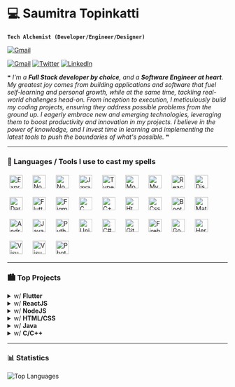# 💻 Saumitra Topinkatti

__`Tech Alchemist (Developer/Engineer/Designer)`__

<a href="https://this-is-saumitra.netlify.app"><img alt="Gmail" src="https://img.shields.io/badge/Portfolio-000000?style=for-the-badge&logoColor=white" /></a>

<a href="mailto:dev1912.sbtopzzz@gmail.com"><img alt="Gmail" src="https://img.shields.io/badge/Gmail-D14836?style=for-the-badge&logo=gmail&logoColor=white" /></a>
<a href="https://twitter.com/sbtopzzz"><img alt="Twitter" src="https://img.shields.io/badge/Twitter-1DA1F2?style=for-the-badge&logo=twitter&logoColor=white" /></a>
<a href="https://www.linkedin.com/in/saumitra-topinkatti-45a577208/"><img alt="LinkedIn" src="https://img.shields.io/badge/LinkedIn-0077B5?style=for-the-badge&logo=linkedin&logoColor=white" /></a>

❝ _I'm a __Full Stack developer by choice__, and a __Software Engineer at heart__. My greatest joy comes from building applications and software that fuel self-learning and personal growth, while at the same time, tackling real-world challenges head-on. From inception to execution, I meticulously build my coding projects, ensuring they address possible problems from the ground up. I eagerly embrace new and emerging technologies, leveraging them to boost productivity and innovation in my projects. I believe in the power of knowledge, and I invest time in learning and implementing the latest tools to push the boundaries of what's possible._ ❞

---

### 🧰 Languages / Tools I use to cast my spells

<div style="display: flex; flex-wrap: wrap; gap: 10px;">
<img align="left" alt="ExpressJS" width="30px" style="padding: 5px;" src="https://cdn.jsdelivr.net/gh/devicons/devicon/icons/express/express-original.svg" />

<img align="left" alt="NodeJS" width="30px" style="padding: 5px;" src="https://cdn.jsdelivr.net/gh/devicons/devicon/icons/nodejs/nodejs-original-wordmark.svg" />

<img align="left" alt="Node Package Manager" width="30px" style="padding: 5px;" src="https://cdn.jsdelivr.net/gh/devicons/devicon/icons/npm/npm-original-wordmark.svg" />

<img align="left" alt="JavaScript" width="30px" style="padding: 5px;" src="https://cdn.jsdelivr.net/gh/devicons/devicon/icons/javascript/javascript-original.svg" />

<img align="left" alt="TypeScript" width="30px" style="padding: 5px;" src="https://cdn.jsdelivr.net/gh/devicons/devicon/icons/typescript/typescript-original.svg" />

<img align="left" alt="MongoDB" width="30px" style="padding: 5px;" src="https://cdn.jsdelivr.net/gh/devicons/devicon/icons/mongodb/mongodb-original-wordmark.svg" />

<img align="left" alt="MySQL" width="30px" style="padding: 5px;" src="https://cdn.jsdelivr.net/gh/devicons/devicon/icons/mysql/mysql-original-wordmark.svg" />

<img align="left" alt="ReactJS" width="30px" style="padding: 5px;" src="https://cdn.jsdelivr.net/gh/devicons/devicon/icons/react/react-original.svg" />

<img align="left" alt="DiscordJS" width="30px" style="padding: 5px;" src="https://cdn.jsdelivr.net/gh/devicons/devicon/icons/discordjs/discordjs-original.svg" />

<img align="left" alt="Dart" width="30px" style="padding: 5px;" src="https://cdn.jsdelivr.net/gh/devicons/devicon/icons/dart/dart-original.svg" />

<img align="left" alt="Flutter" width="30px" style="padding: 5px;" src="https://cdn.jsdelivr.net/gh/devicons/devicon/icons/flutter/flutter-original.svg" />

<img align="left" alt="Figma" width="30px" style="padding: 5px;" src="https://cdn.jsdelivr.net/gh/devicons/devicon/icons/figma/figma-original.svg" />

<img align="left" alt="C" width="30px" style="padding: 5px;" src="https://cdn.jsdelivr.net/gh/devicons/devicon/icons/c/c-original.svg" />

<img align="left" alt="C++" width="30px" style="padding: 5px;" src="https://cdn.jsdelivr.net/gh/devicons/devicon/icons/cplusplus/cplusplus-original.svg" />

<img align="left" alt="Html5" width="30px" style="padding: 5px;" src="https://cdn.jsdelivr.net/gh/devicons/devicon/icons/html5/html5-original-wordmark.svg" />

<img align="left" alt="Css3" width="30px" style="padding: 5px;" src="https://cdn.jsdelivr.net/gh/devicons/devicon/icons/css3/css3-original.svg" />

<img align="left" alt="Bootstrap" width="30px" style="padding: 5px;" src="https://cdn.jsdelivr.net/gh/devicons/devicon/icons/bootstrap/bootstrap-original.svg" />

<img align="left" alt="Material UI" width="30px" style="padding: 5px;" src="https://cdn.jsdelivr.net/gh/devicons/devicon/icons/materialui/materialui-original.svg" />

<img align="left" alt="Android" width="30px" style="padding: 5px;" src="https://cdn.jsdelivr.net/gh/devicons/devicon/icons/androidstudio/androidstudio-original.svg" />

<img align="left" alt="Java" width="30px" style="padding: 5px;" src="https://cdn.jsdelivr.net/gh/devicons/devicon/icons/java/java-original.svg" />

<img align="left" alt="Python" width="30px" style="padding: 5px;" src="https://cdn.jsdelivr.net/gh/devicons/devicon/icons/python/python-original.svg" />

<img align="left" alt="Unity" width="30px" style="padding: 5px;" src="https://cdn.jsdelivr.net/gh/devicons/devicon/icons/unity/unity-original.svg" />

<img align="left" alt="C#" width="30px" style="padding: 5px;" src="https://cdn.jsdelivr.net/gh/devicons/devicon/icons/csharp/csharp-original.svg" />

<img align="left" alt="Git" width="30px" style="padding: 5px;" src="https://cdn.jsdelivr.net/gh/devicons/devicon/icons/git/git-plain-wordmark.svg" />

<img align="left" alt="Firebase" width="30px" style="padding: 5px;" src="https://cdn.jsdelivr.net/gh/devicons/devicon/icons/firebase/firebase-plain.svg" />

<img align="left" alt="Google Cloud" width="30px" style="padding: 5px;" src="https://cdn.jsdelivr.net/gh/devicons/devicon/icons/googlecloud/googlecloud-original.svg" />

<img align="left" alt="Heroku" width="30px" style="padding: 5px;" src="https://cdn.jsdelivr.net/gh/devicons/devicon/icons/heroku/heroku-plain.svg" />

<img align="left" alt="Visual Studio" width="30px" style="padding: 5px;" src="https://cdn.jsdelivr.net/gh/devicons/devicon/icons/visualstudio/visualstudio-plain.svg" />

<img align="left" alt="Visual Studio Code" width="30px" style="padding: 5px;" src="https://cdn.jsdelivr.net/gh/devicons/devicon/icons/vscode/vscode-original.svg" />

<img align="left" alt="Photoshop" width="30px" style="padding: 5px;" src="https://cdn.jsdelivr.net/gh/devicons/devicon/icons/photoshop/photoshop-plain.svg" />
</div>

---

### 🏙️ Top Projects

<details>
<summary>w/ <strong>Flutter</strong></summary>

<p style="max-width: 300px;">
	<a href="https://github.com/SBTopZZZ-LG/flutter-banking_app" target="_blank" rel="noreferrer"><img alt="flutter-banking_app" src="https://github-readme-stats-sbtopzzz-lg.vercel.app/api/pin/?username=SBTopZZZ-LG&repo=flutter-banking_app&icon_color=000000&bg_color=45,ffffff,dddddd&text_color=000000" /></a><br />
	<a href="https://github.com/SBTopZZZ-LG/flutter-marketer-jr" target="_blank" rel="noreferrer"><img alt="flutter-marketer-jr" src="https://github-readme-stats-sbtopzzz-lg.vercel.app/api/pin/?username=SBTopZZZ-LG&repo=flutter-marketer-jr&icon_color=000000&bg_color=45,ffffff,dddddd&text_color=000000" /></a><br />
	<a href="https://github.com/SBTopZZZ-LG/ClipIt-FlutterWeb" target="_blank" rel="noreferrer"><img alt="ClipIt-FlutterWeb" src="https://github-readme-stats-sbtopzzz-lg.vercel.app/api/pin/?username=SBTopZZZ-LG&repo=ClipIt-FlutterWeb&icon_color=000000&bg_color=45,ffffff,dddddd&text_color=000000" /></a><br />
	<a href="https://github.com/SBTopZZZ-LG/flutter_render_box_exposed" target="_blank" rel="noreferrer"><img alt="flutter_render_box_exposed" src="https://github-readme-stats-sbtopzzz-lg.vercel.app/api/pin/?username=SBTopZZZ-LG&repo=flutter_render_box_exposed&icon_color=000000&bg_color=45,ffffff,dddddd&text_color=000000" /></a>
</p>
</details>

<details>
<summary>w/ <strong>ReactJS</strong></summary>

<p style="max-width: 300px;">
	<a href="https://github.com/SBTopZZZ-LG/react-portfolio" target="_blank" rel="noreferrer"><img alt="react-portfolio" src="https://github-readme-stats-sbtopzzz-lg.vercel.app/api/pin/?username=SBTopZZZ-LG&repo=react-portfolio&icon_color=000000&bg_color=45,ffffff,dddddd&text_color=000000" /></a>
</p>
</details>

<details>
<summary>w/ <strong>NodeJS</strong></summary>

<p style="max-width: 300px;">
	<a href="https://github.com/SBTopZZZ-LG/aura-git" target="_blank" rel="noreferrer"><img alt="aura-git" src="https://github-readme-stats-sbtopzzz-lg.vercel.app/api/pin/?username=SBTopZZZ-LG&repo=aura-git&icon_color=000000&bg_color=45,ffffff,dddddd&text_color=000000" /></a><br />
	<a href="https://github.com/SBTopZZZ-LG/web_project-blogio-backend" target="_blank" rel="noreferrer"><img alt="web_project-blogio-backend" src="https://github-readme-stats-sbtopzzz-lg.vercel.app/api/pin/?username=SBTopZZZ-LG&repo=web_project-blogio-backend&icon_color=000000&bg_color=45,ffffff,dddddd&text_color=000000" /></a><br />
	<a href="https://github.com/SBTopZZZ-LG/discord_ytd" target="_blank" rel="noreferrer"><img alt="discord_ytd" src="https://github-readme-stats-sbtopzzz-lg.vercel.app/api/pin/?username=SBTopZZZ-LG&repo=discord_ytd&icon_color=000000&bg_color=45,ffffff,dddddd&text_color=000000" /></a><br />
	<a href="https://github.com/SBTopZZZ-LG/nodejs-authapp" target="_blank" rel="noreferrer"><img alt="nodejs-authapp" src="https://github-readme-stats-sbtopzzz-lg.vercel.app/api/pin/?username=SBTopZZZ-LG&repo=nodejs-authapp&icon_color=000000&bg_color=45,ffffff,dddddd&text_color=000000" /></a>
</p>
</details>

<details>
<summary>w/ <strong>HTML/CSS</strong></summary>

<p style="max-width: 300px;">
	<a href="https://github.com/SBTopZZZ-LG/web_project-blogio-frontend" target="_blank" rel="noreferrer"><img alt="web_project-blogio-frontend" src="https://github-readme-stats-sbtopzzz-lg.vercel.app/api/pin/?username=SBTopZZZ-LG&repo=web_project-blogio-frontend&icon_color=000000&bg_color=45,ffffff,dddddd&text_color=000000" /></a><br />
	<a href="https://github.com/SBTopZZZ-LG/dork-it-chrome-extension" target="_blank" rel="noreferrer"><img alt="dork-it-chrome-extension" src="https://github-readme-stats-sbtopzzz-lg.vercel.app/api/pin/?username=SBTopZZZ-LG&repo=dork-it-chrome-extension&icon_color=000000&bg_color=45,ffffff,dddddd&text_color=000000" /></a>
</p>
</details>

<details>
<summary>w/ <strong>Java</strong></summary>

<p style="max-width: 300px;">
	<a href="https://github.com/SBTopZZZ-LG/java-emailscheduler-v2" target="_blank" rel="noreferrer"><img alt="java-emailscheduler-v2" src="https://github-readme-stats-sbtopzzz-lg.vercel.app/api/pin/?username=SBTopZZZ-LG&repo=java-emailscheduler-v2&icon_color=000000&bg_color=45,ffffff,dddddd&text_color=000000" /></a><br />
	<a href="https://github.com/SBTopZZZ-LG/java-emailscheduler" target="_blank" rel="noreferrer"><img alt="java-emailscheduler" src="https://github-readme-stats-sbtopzzz-lg.vercel.app/api/pin/?username=SBTopZZZ-LG&repo=java-emailscheduler&icon_color=000000&bg_color=45,ffffff,dddddd&text_color=000000" /></a><br />
	<a href="https://github.com/SBTopZZZ-LG/java_codecollab_host" target="_blank" rel="noreferrer"><img alt="java_codecollab_host" src="https://github-readme-stats-sbtopzzz-lg.vercel.app/api/pin/?username=SBTopZZZ-LG&repo=java_codecollab_host&icon_color=000000&bg_color=45,ffffff,dddddd&text_color=000000" /></a><br />
	<a href="https://github.com/SBTopZZZ-LG/java_codecollab" target="_blank" rel="noreferrer"><img alt="java_codecollab" src="https://github-readme-stats-sbtopzzz-lg.vercel.app/api/pin/?username=SBTopZZZ-LG&repo=java_codecollab&icon_color=000000&bg_color=45,ffffff,dddddd&text_color=000000" /></a><br />
	<a href="https://github.com/SBTopZZZ-LG/java_archiver" target="_blank" rel="noreferrer"><img alt="java_archiver" src="https://github-readme-stats-sbtopzzz-lg.vercel.app/api/pin/?username=SBTopZZZ-LG&repo=java_archiver&icon_color=000000&bg_color=45,ffffff,dddddd&text_color=000000" /></a>
</p>
</details>

<details>
<summary>w/ <strong>C/C++</strong></summary>

<p style="max-width: 300px;">
	<a href="https://github.com/SBTopZZZ-LG/jsonparser_c" target="_blank" rel="noreferrer"><img alt="jsonparser_c" src="https://github-readme-stats-sbtopzzz-lg.vercel.app/api/pin/?username=SBTopZZZ-LG&repo=jsonparser_c&icon_color=000000&bg_color=45,ffffff,dddddd&text_color=000000" /></a><br />
	<a href="https://github.com/SBTopZZZ-LG/cpp_sudoku" target="_blank" rel="noreferrer"><img alt="cpp_sudoku" src="https://github-readme-stats-sbtopzzz-lg.vercel.app/api/pin/?username=SBTopZZZ-LG&repo=cpp_sudoku&icon_color=000000&bg_color=45,ffffff,dddddd&text_color=000000" /></a><br />
	<a href="https://github.com/SBTopZZZ-LG/cpp_tictactoe" target="_blank" rel="noreferrer"><img alt="cpp_tictactoe" src="https://github-readme-stats-sbtopzzz-lg.vercel.app/api/pin/?username=SBTopZZZ-LG&repo=cpp_tictactoe&icon_color=000000&bg_color=45,ffffff,dddddd&text_color=000000" /></a>
</p>
</details>

---

### 📊 Statistics

<img alt="Top Languages" src="https://github-readme-stats-sbtopzzz-lg.vercel.app/api/top-langs/?username=SBTopZZZ-LG&layout=compact&exclude_repo=Unity3D-Dodgy,CSharp-Huffman-Program,my-first-unity-game&bg_color=45,ffffff,dddddd&text_color=000000&custom_title=Top%20Languages" />
